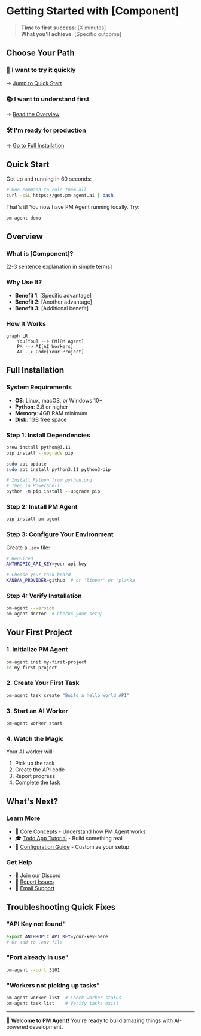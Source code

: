 # Getting Started with [Component]

> **Time to first success**: [X minutes]  
> **What you'll achieve**: [Specific outcome]

## Choose Your Path

<div class="path-selector">

### 🚀 I want to try it quickly
→ [Jump to Quick Start](#quick-start)

### 📚 I want to understand first  
→ [Read the Overview](#overview)

### 🛠️ I'm ready for production
→ [Go to Full Installation](#full-installation)

</div>

## Quick Start

Get up and running in 60 seconds:

```bash
# One command to rule them all
curl -sSL https://get.pm-agent.ai | bash
```

That's it! You now have PM Agent running locally. Try:
```bash
pm-agent demo
```

## Overview

### What is [Component]?

[2-3 sentence explanation in simple terms]

### Why Use It?

- **Benefit 1**: [Specific advantage]
- **Benefit 2**: [Another advantage]
- **Benefit 3**: [Additional benefit]

### How It Works

```mermaid
graph LR
    You[You] --> PM[PM Agent]
    PM --> AI[AI Workers]
    AI --> Code[Your Project]
```

## Full Installation

### System Requirements

- **OS**: Linux, macOS, or Windows 10+
- **Python**: 3.8 or higher
- **Memory**: 4GB RAM minimum
- **Disk**: 1GB free space

### Step 1: Install Dependencies

<tabs>
<tab label="macOS">

```bash
brew install python@3.11
pip install --upgrade pip
```

</tab>
<tab label="Linux">

```bash
sudo apt update
sudo apt install python3.11 python3-pip
```

</tab>
<tab label="Windows">

```powershell
# Install Python from python.org
# Then in PowerShell:
python -m pip install --upgrade pip
```

</tab>
</tabs>

### Step 2: Install PM Agent

```bash
pip install pm-agent
```

### Step 3: Configure Your Environment

Create a `.env` file:
```bash
# Required
ANTHROPIC_API_KEY=your-api-key

# Choose your task board
KANBAN_PROVIDER=github  # or 'linear' or 'planka'
```

### Step 4: Verify Installation

```bash
pm-agent --version
pm-agent doctor  # Checks your setup
```

## Your First Project

### 1. Initialize PM Agent

```bash
pm-agent init my-first-project
cd my-first-project
```

### 2. Create Your First Task

```bash
pm-agent task create "Build a hello world API"
```

### 3. Start an AI Worker

```bash
pm-agent worker start
```

### 4. Watch the Magic

Your AI worker will:
1. Pick up the task
2. Create the API code
3. Report progress
4. Complete the task

## What's Next?

### Learn More
- 📖 [Core Concepts](/concepts/core-concepts) - Understand how PM Agent works
- 🎓 [Todo App Tutorial](/tutorials/beginner/todo-app) - Build something real
- 🔧 [Configuration Guide](/reference/configuration) - Customize your setup

### Get Help
- 💬 [Join our Discord](https://discord.gg/pm-agent)
- 🐛 [Report Issues](https://github.com/lwgray/pm-agent/issues)
- 📧 [Email Support](mailto:support@pm-agent.ai)

## Troubleshooting Quick Fixes

### "API Key not found"
```bash
export ANTHROPIC_API_KEY=your-key-here
# Or add to .env file
```

### "Port already in use"
```bash
pm-agent --port 3101
```

### "Workers not picking up tasks"
```bash
pm-agent worker list  # Check worker status
pm-agent task list    # Verify tasks exist
```

---

🎉 **Welcome to PM Agent!** You're ready to build amazing things with AI-powered development.